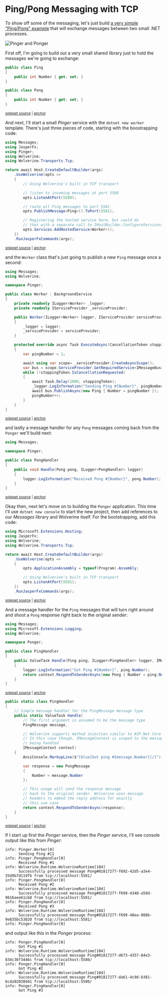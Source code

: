 # Ping/Pong Messaging with TCP

To show off some of the messaging, let's just build [a very simple "Ping/Pong" example](https://github.com/JasperFx/wolverine/tree/main/src/Samples/PingPong) that will exchange messages between two small .NET processes.

![Pinger and Ponger](/ping-pong.png)

First off, I'm going to build out a very small shared library just to hold the messages we're going to exchange:

<!-- snippet: sample_PingPongMessages -->
<a id='snippet-sample_pingpongmessages'></a>
```cs
public class Ping
{
    public int Number { get; set; }
}

public class Pong
{
    public int Number { get; set; }
}
```
<sup><a href='https://github.com/JasperFx/wolverine/blob/main/src/Samples/PingPong/Messages/Messages.cs#L3-L15' title='Snippet source file'>snippet source</a> | <a href='#snippet-sample_pingpongmessages' title='Start of snippet'>anchor</a></sup>
<!-- endSnippet -->

And next, I'll start a small *Pinger* service with the `dotnet new worker` template. There's just three pieces of code, starting with the boostrapping code:

<!-- snippet: sample_BootstrappingPinger -->
<a id='snippet-sample_bootstrappingpinger'></a>
```cs
using Messages;
using JasperFx;
using Pinger;
using Wolverine;
using Wolverine.Transports.Tcp;

return await Host.CreateDefaultBuilder(args)
    .UseWolverine(opts =>
    {
        // Using Wolverine's built in TCP transport

        // listen to incoming messages at port 5580
        opts.ListenAtPort(5580);

        // route all Ping messages to port 5581
        opts.PublishMessage<Ping>().ToPort(5581);

        // Registering the hosted service here, but could do
        // that with a separate call to IHostBuilder.ConfigureServices()
        opts.Services.AddHostedService<Worker>();
    })
    .RunJasperFxCommands(args);
```
<sup><a href='https://github.com/JasperFx/wolverine/blob/main/src/Samples/PingPong/Pinger/Program.cs#L1-L26' title='Snippet source file'>snippet source</a> | <a href='#snippet-sample_bootstrappingpinger' title='Start of snippet'>anchor</a></sup>
<!-- endSnippet -->

and the `Worker` class that's just going to publish a new `Ping` message once a second:

<!-- snippet: sample_PingPong_Worker -->
<a id='snippet-sample_pingpong_worker'></a>
```cs
using Messages;
using Wolverine;

namespace Pinger;

public class Worker : BackgroundService
{
    private readonly ILogger<Worker> _logger;
    private readonly IServiceProvider _serviceProvider;

    public Worker(ILogger<Worker> logger, IServiceProvider serviceProvider)
    {
        _logger = logger;
        _serviceProvider = serviceProvider;
    }

    protected override async Task ExecuteAsync(CancellationToken stoppingToken)
    {
        var pingNumber = 1;

        await using var scope= _serviceProvider.CreateAsyncScope();
        var bus = scope.ServiceProvider.GetRequiredService<IMessageBus>();
        while (!stoppingToken.IsCancellationRequested)
        {
            await Task.Delay(1000, stoppingToken);
            _logger.LogInformation("Sending Ping #{Number}", pingNumber);
            await bus.PublishAsync(new Ping { Number = pingNumber });
            pingNumber++;
        }
    }
}
```
<sup><a href='https://github.com/JasperFx/wolverine/blob/main/src/Samples/PingPong/Pinger/Worker.cs#L1-L35' title='Snippet source file'>snippet source</a> | <a href='#snippet-sample_pingpong_worker' title='Start of snippet'>anchor</a></sup>
<!-- endSnippet -->

and lastly a message handler for any `Pong` messages coming back from the `Ponger` we'll build next:

<!-- snippet: sample_PongHandler -->
<a id='snippet-sample_ponghandler'></a>
```cs
using Messages;

namespace Pinger;

public class PongHandler
{
    public void Handle(Pong pong, ILogger<PongHandler> logger)
    {
        logger.LogInformation("Received Pong #{Number}", pong.Number);
    }
}
```
<sup><a href='https://github.com/JasperFx/wolverine/blob/main/src/Samples/PingPong/Pinger/PongHandler.cs#L1-L15' title='Snippet source file'>snippet source</a> | <a href='#snippet-sample_ponghandler' title='Start of snippet'>anchor</a></sup>
<!-- endSnippet -->

Okay then, next let's move on to building the `Ponger` application. This time I'll use `dotnet new console` to start the new
project, then add references to our *Messages* library and Wolverine itself. For the bootstrapping, add this code:

<!-- snippet: sample_PongerBootstrapping -->
<a id='snippet-sample_pongerbootstrapping'></a>
```cs
using Microsoft.Extensions.Hosting;
using JasperFx;
using Wolverine;
using Wolverine.Transports.Tcp;

return await Host.CreateDefaultBuilder(args)
    .UseWolverine(opts =>
    {
        opts.ApplicationAssembly = typeof(Program).Assembly;

        // Using Wolverine's built in TCP transport
        opts.ListenAtPort(5581);
    })
    .RunJasperFxCommands(args);
```
<sup><a href='https://github.com/JasperFx/wolverine/blob/main/src/Samples/PingPong/Ponger/Program.cs#L1-L18' title='Snippet source file'>snippet source</a> | <a href='#snippet-sample_pongerbootstrapping' title='Start of snippet'>anchor</a></sup>
<!-- endSnippet -->

And a message handler for the `Ping` messages that will turn right around and shoot a `Pong` response right back
to the original sender:

<!-- snippet: sample_PingHandler -->
<a id='snippet-sample_pinghandler'></a>
```cs
using Messages;
using Microsoft.Extensions.Logging;
using Wolverine;

namespace Ponger;

public class PingHandler
{
    public ValueTask Handle(Ping ping, ILogger<PingHandler> logger, IMessageContext context)
    {
        logger.LogInformation("Got Ping #{Number}", ping.Number);
        return context.RespondToSenderAsync(new Pong { Number = ping.Number });
    }
}
```
<sup><a href='https://github.com/JasperFx/wolverine/blob/main/src/Samples/PingPong/Ponger/PingHandler.cs#L1-L18' title='Snippet source file'>snippet source</a> | <a href='#snippet-sample_pinghandler' title='Start of snippet'>anchor</a></sup>
<a id='snippet-sample_pinghandler-1'></a>
```cs
public static class PingHandler
{
    // Simple message handler for the PingMessage message type
    public static ValueTask Handle(
        // The first argument is assumed to be the message type
        PingMessage message,

        // Wolverine supports method injection similar to ASP.Net Core MVC
        // In this case though, IMessageContext is scoped to the message
        // being handled
        IMessageContext context)
    {
        AnsiConsole.MarkupLine($"[blue]Got ping #{message.Number}[/]");

        var response = new PongMessage
        {
            Number = message.Number
        };

        // This usage will send the response message
        // back to the original sender. Wolverine uses message
        // headers to embed the reply address for exactly
        // this use case
        return context.RespondToSenderAsync(response);
    }
}
```
<sup><a href='https://github.com/JasperFx/wolverine/blob/main/src/Samples/PingPongWithRabbitMq/Ponger/PingHandler.cs#L6-L35' title='Snippet source file'>snippet source</a> | <a href='#snippet-sample_pinghandler-1' title='Start of snippet'>anchor</a></sup>
<!-- endSnippet -->

If I start up first the *Ponger* service, then the *Pinger* service, I'll see console output like this from *Pinger*:

```
info: Pinger.Worker[0]
      Sending Ping #11
info: Pinger.PongHandler[0]
      Received Pong #1
info: Wolverine.Runtime.WolverineRuntime[104]
      Successfully processed message Pong#01817277-f692-42d5-a3e4-35d9b7d119fb from tcp://localhost:5581/
info: Pinger.PongHandler[0]
      Received Pong #2
info: Wolverine.Runtime.WolverineRuntime[104]
      Successfully processed message Pong#01817277-f699-4340-a59d-9616aee61cb8 from tcp://localhost:5581/
info: Pinger.PongHandler[0]
      Received Pong #3
info: Wolverine.Runtime.WolverineRuntime[104]
      Successfully processed message Pong#01817277-f699-48ea-988b-9e835bc53020 from tcp://localhost:5581/
info: Pinger.PongHandler[0]
```

and output like this in the *Ponger* process:

```
info: Ponger.PingHandler[0]
      Got Ping #1
info: Wolverine.Runtime.WolverineRuntime[104]
      Successfully processed message Ping#01817277-d673-4357-84e3-834c36f3446c from tcp://localhost:5580/
info: Ponger.PingHandler[0]
      Got Ping #2
info: Wolverine.Runtime.WolverineRuntime[104]
      Successfully processed message Ping#01817277-da61-4c9d-b381-6cda92038d41 from tcp://localhost:5580/
info: Ponger.PingHandler[0]
      Got Ping #3
```


